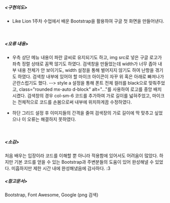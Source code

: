 ##### <구현의도>
- Like Lion 1주차 수업에서 배운 Bootstrap을 활용하여 구글 첫 화면을 만들어낸다.
<br>

##### <오류 내용>
- 우측 상단 메뉴 내용이 파란 글씨로 유지되기도 하고, img src로 넣은 구글 로고가 좌측 정렬 상태로 꼼짝 않기도 하였다. 검색창을 만들었는데 width가 너무 좁아 내부 내용 전체가 안 보이기도, width 설정을 통해 벌어지지 않기도 하여 난항을 겪기도 하였다. 검색창 내부에 있어야 할 마이크 아이콘이 자꾸 위 혹은 아래로 빠져나가 곤란스럽기도 했다.
--> style a 설정을 통해 폰트 전체 컬러를 black으로 맞춰주었고, class="rounded mx-auto d-block" alt="..."를 사용하여 로고를 중앙 배치시켰다. 검색창의 경우 col-sm-6 코드를 추가하여 가로 길이를 넓혀주었고, 마이크는 전체적으로 코드를 손봄으로써 내부에 위치하게끔 수정하였다.

- 하단 그리드 설정 후 이미지들의 간격을 줄여 검색장의 가로 길이에 딱 맞추고 싶었으나 이 오류는 해결하지 못하였다.
<br>

##### <소감>
처음 배우는 입장이라 코드를 이해할 뿐 아니라 적용함에 있어서도 어려움이 많았다. 하지만 기본 코드를 얻을 수 있는 Bootstrap과 주변분들의 도움이 있어 완성해낼 수 있었다. 미흡하지만 제한 시간 내에 완성해냈음에 감사하다. :3
<br>

##### <참고문서>
Bootstrap, Font Awesome, Google (png 검색)